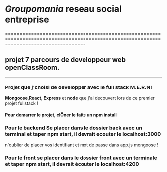 
# *Groupomania* reseau social entreprise
========================================================================================================================================
## projet 7 parcours de developpeur web openClassRoom.
------------------------------------------------------------------------------------------------------------------------------------------
### Projet que j'choisi de developper avec le full stack M.E.R.N!

**Mongoose**,**React**, **Express** et **node** que j'ai decouvert lors de ce premier projet fullstack !

#### Pour demarrer le projet, clÖner le faite un npm install


### Pour le backend Se placer dans le dossier back avec un terminal et taper npm start, il devrait ecouter le localhost:3000

n'oublier de placer vos identifiant et mot de passe dans app.js mongoose !

### Pour le front se placer dans le dossier front avec un terminale et taper npm start, il devrait écouter le localhost:4200



